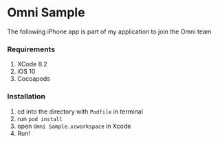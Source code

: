 # Omni Sample
The following iPhone app is part of my application to join the Omni team

### Requirements
   1. XCode 8.2
   2. iOS 10
   3. Cocoapods
   
### Installation
   1. cd into the directory with `Podfile` in terminal
   2. run `pod install`
   3. open `Omni Sample.xcworkspace` in Xcode
   4. Run!
